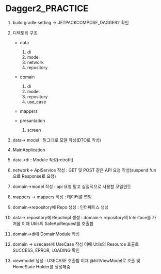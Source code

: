 # Dagger2_PRACTICE
1. build gradle setting -> JETPACKCOMPOSE_DAGGER2 확인

2. 디렉토리 구조
      - data       
        1. di      
        2. model      
        3. network     
        4. repository

      - domain      
         1. di 
         2. model  
         3. repository   
         4. use_case 
          
      - mappers 
      - presantation 
         1. screen

3. data-> model  : 말그대로 모델 작성(DTO로 작성)
4. MainApplication 
5. data->di : Module 작성(retrofit)
  6. network-> ApiService 작성 : GET 및 POST 같은 API 요청 작성(suspend fun으로 Response로 요청)
7. domain->model 작성 : api 요청 말고 실질적으로 사용할 모델인듯
8. mappers -> mappers 작성 : 데이터를 맵핑
9. domain->repository에 Repo 생성 : 인터페이스 생성
10. data-> repository에 RepoImpl 생성 : domain-> repository의 Interface를 가져옴 이때 Utils의 SafeApiRequest를 호출함
11. domain->di에 DomainModule 작성
12. domain -> usecase에 UseCase 작성 이때 Utils의 Resource 호출로 SUCCESS, ERROR, LOADING 확인
13. viewmodel 생성 : USECASE 호출함 이때 @hiltViewModel로 호출 및 HomeState Holder를 생성해줌
 
